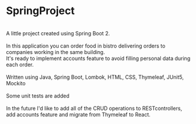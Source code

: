 # SpringProject
</br>
A little project created using Spring Boot 2. </br>
</br>
In this application you can order food in bistro delivering orders to companies working in the same building. </br>
It's ready to implement accounts feature to avoid filling personal data during each order. </br>
</br>
Written using Java, Spring Boot, Lombok, HTML, CSS, Thymeleaf, JUnit5, Mockito </br>
</br>
Some unit tests are added</br>
</br>
In the future I'd like to add all of the CRUD operations to RESTcontrollers, add accounts feature and migrate from Thymeleaf to React.
